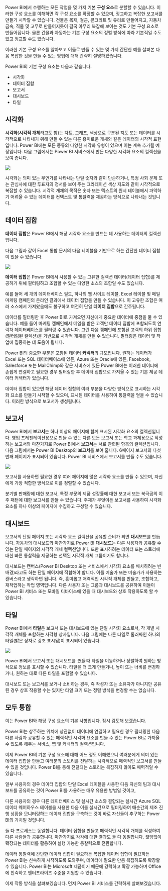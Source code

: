 Power BI에서 수행하는 모든 작업을 몇 가지 기본 **구성 요소**로 분할할 수 있습니다. 이러한 구성 요소를 이해하면 각 구성 요소를 확장할 수 있으며, 정교하고 복잡한 보고서를 만들기 시작할 수 있습니다. 건물은 목재, 철근, 콘크리트 및 유리로 만들어지고, 자동차 금속, 직물 및 고무로 만들어지듯이 결국 아무리 복잡해 보이는 것도 기본 구성 요소로 만들어집니다. 물론 건물과 자동차는 기본 구성 요소의 정렬 방식에 따라 기본적일 수도 있고 정교할 수도 있습니다.

이러한 기본 구성 요소를 알아보고 이들로 만들 수 있는 몇 가지 간단한 예를 살펴본 다음 복잡한 것을 만들 수 있는 방법에 대해 간략히 설명하겠습니다.

Power BI의 기본 구성 요소는 다음과 같습니다.

* 시각화
* 데이터 집합
* 보고서
* 대시보드
* 타일

## <a name="visualizations"></a>시각화
**시각화**(**시각적 개체**라고도 함)는 차트, 그래프, 색상으로 구분된 지도 또는 데이터를 시각적으로 나타내기 위해 만들 수 있는 다른 흥미로운 개체와 같은 데이터의 시각적 표현입니다. Power BI에는 모든 종류의 다양한 시각화 유형이 있으며 이는 계속 추가될 예정입니다. 다음 그림에서는 Power BI 서비스에서 만든 다양한 시각화 요소의 컬렉션을 보여 줍니다.

![](media/0-0b-building-blocks-power-bi/c0a0b_1.png)

시각화는 의미 있는 무언가를 나타내는 단일 숫자와 같이 단순하거나, 특정 사회 문제 또는 관심사에 대한 투표자의 정서를 보여 주는 그라데이션 색상 지도와 같이 시각적으로 복잡할 수 있습니다. 시각적 개체의 목적은 숫자 또는 텍스트의 원시 테이블에서 파악하기 어려울 수 있는 데이터를 컨텍스트 및 통찰력을 제공하는 방식으로 나타내는 것입니다.

## <a name="datasets"></a>데이터 집합
**데이터 집합**은 Power BI에서 해당 시각화 요소를 만드는 데 사용하는 데이터의 컬렉션입니다.

다음 그림과 같이 Excel 통합 문서의 다음 테이블을 기반으로 하는 간단한 데이터 집합이 있을 수 있습니다.

![](media/0-0b-building-blocks-power-bi/c0a0b_2.png)

**데이터 집합**은 Power BI에서 사용할 수 있는 고유한 컬렉션 데이터(데이터 집합)를 제공하기 위해 필터링하고 조합할 수 있는 다양한 소스의 조합일 수도 있습니다.

예를 들어 세 개의 데이터베이스 필드, 하나의 웹 사이트 테이블, Excel 테이블 및 메일 마케팅 캠페인의 온라인 결과에서 데이터 집합을 만들 수 있습니다. 이 고유한 조합은 여러 소스에서 가져왔음에도 불구하고 여전히 단일 **데이터 집합**으로 간주됩니다.

데이터를 필터링한 후 Power BI로 가져오면 자신에게 중요한 데이터에 중점을 둘 수 있습니다. 예를 들어 마케팅 캠페인에서 메일을 받은 고객만 데이터 집합에 포함되도록 연락처 데이터베이스를 필터링 수 있습니다. 그런 다음 캠페인에 포함된 고객의 하위 집합(필터링된 컬렉션)을 기반으로 시각적 개체를 만들 수 있습니다. 필터링은 데이터 및 작업에 집중하는 데 도움이 됩니다.

Power BI의 중요한 부분은 포함된 데이터 **커넥터**의 규모입니다. 원하는 데이터가 Excel 또는 SQL 데이터베이스에 있든, Azure 또는 Oracle에 있든, Facebook, Salesforce 또는 MailChimp와 같은 서비스에 있든 Power BI에는 이러한 데이터에 손쉽게 연결하고 필요한 경우 필터링한 후 데이터 집합으로 가져올 수 있는 기본 제공 데이터 커넥터가 있습니다.

데이터 집합이 있으면 해당 데이터 집합의 여러 부분을 다양한 방식으로 표시하는 시각화 요소를 만들기 시작할 수 있으며, 표시된 데이터를 사용하여 통찰력을 얻을 수 있습니다. 이러한 방식으로 보고서가 생성됩니다.

## <a name="reports"></a>보고서
Power BI에서 **보고서**는 하나 이상의 페이지에 함께 표시된 시각화 요소의 컬렉션입니다. 영업 프레젠테이션용으로 만들 수 있는 다른 모든 보고서 또는 학교 과제용으로 작성하는 보고서와 마찬가지로 Power BI에서 **보고서**는 서로 관련된 항목의 컬렉션입니다. 다음 그림에서는 Power BI Desktop의 **보고서**를 보여 줍니다. 6페이지 보고서의 다섯 번째 페이지가 표시되어 있습니다. Power BI 서비스에서 보고서를 만들 수도 있습니다.

![](media/0-0b-building-blocks-power-bi/c0a0b_3.png)

보고서를 사용하면 필요한 경우 여러 페이지에 많은 시각화 요소를 만들 수 있으며, 자신에게 가장 적합한 방식으로 이를 정렬할 수 있습니다.

분기별 판매량에 대한 보고서, 특정 부문의 제품 성장률에 대한 보고서 또는 북극곰의 이주 패턴에 대한 보고서를 만들 수 있습니다. 주제가 무엇이든 보고서를 사용하여 시각화 요소를 하나 이상의 페이지에 수집하고 구성할 수 있습니다.

## <a name="dashboards"></a>대시보드
보고서의 단일 페이지 또는 시각화 요소 컬렉션을 공유할 준비가 되면 **대시보드**를 만듭니다. 자동차의 대시보드와 마찬가지로 Power BI **대시보드**는 다른 사용자와 공유할 수 있는 단일 페이지의 시각적 개체 컬렉션입니다. 또한 표시하려는 데이터 또는 스토리에 대한 빠른 통찰력을 제공하는 선택된 시각적 개체 그룹이기도 합니다.

대시보드는 캔버스(Power BI Desktop 또는 서비스에서 시각화 요소를 배치하려는 빈 배경)라고도 하는 단일 페이지에 적합해야 합니다. 이를 예술가 또는 미술가가 사용하는 캔버스라고 생각하면 됩니다. 즉, 흥미롭고 매력적인 시각적 개체를 만들고, 조합하고, 재작업하는 작업 영역입니다.
다른 사용자 또는 그룹과 대시보드를 공유하여 이들이 Power BI 서비스 또는 모바일 디바이스에 있을 때 대시보드와 상호 작용하도록 할 수 있습니다.

## <a name="tiles"></a>타일
Power BI에서 **타일**은 보고서 또는 대시보드에 있는 단일 시각화 요소로서, 각 개별 시각적 개체를 포함하는 사각형 상자입니다. 다음 그림에는 다른 타일로 둘러싸인 하나의 타일(밝은 상자로 강조 표시됨)이 표시되어 있습니다.

![](media/0-0b-building-blocks-power-bi/c0a0b_4.png)

Power BI에서 보고서 또는 대시보드를 *만들* 때 타일을 이동하거나 정렬하여 원하는 방식으로 정보를 표시할 수 있습니다. 타일을 더 크게 만들거나, 높이 또는 너비를 변경하거나, 원하는 대로 다른 타일을 포함할 수 있습니다.

대시보드 또는 보고서를 보거나 소비하는 경우, 즉 작성자 또는 소유자가 아니지만 공유된 경우 상호 작용할 수는 있지만 타일 크기 또는 정렬 방식을 변경할 수는 없습니다.

## <a name="all-together-now"></a>모두 통합
이는 Power BI와 해당 구성 요소의 기본 사항입니다. 잠시 검토해 보겠습니다.

Power BI는 상주하는 위치에 상관없이 데이터에 연결하고 필요한 경우 필터링한 다음 다른 사람과 공유할 수 있는 매력적인 시각화 요소를 만들 수 있는 Power BI로 가져올 수 있도록 해주는 서비스, 앱 및 커넥터의 컬렉션입니다.  

이제 Power BI의 기본 구성 요소에 대해 어느 정도 이해했으니 여러분에게 의미 있는 데이터 집합을 만들고 여러분의 스토리를 전달하는 시각적으로 매력적인 보고서를 만들 수 있을 것입니다. Power BI를 통해 전달되는 스토리는 복잡하지 않아도 매력적일 수 있습니다.

일부 사용자의 경우 데이터 집합의 단일 Excel 테이블을 사용한 다음 자신의 팀과 대시보드를 공유하는 것이 Power BI를 사용하는 매우 유용한 방법일 것이고,

다른 사용자의 경우 다른 데이터베이스 및 실시간 소스와 결합되는 실시간 Azure SQL 데이터 웨어하우스 테이블을 사용한 다음 이를 실시간으로 필터링하여 매순간의 제조 진행 상황을 모니터링하는 데이터 집합을 구축하는 것이 바로 자신들이 추구하는 Power BI의 가치일 것입니다.

둘 다 프로세스는 동일합니다. 데이터 집합을 만들고 매력적인 시각적 개체를 작성하여 다른 사람들과 공유합니다. 마찬가지로 각각에 대한 결과도 둘 다 동일합니다. 끊임없이 확장되는 데이터를 활용하여 실행 가능한 통찰력으로 전환합니다.

데이터 통찰력에 간단한 데이터 집합이 필요하든 복잡한 데이터 집합이 필요하든 Power BI는 신속하게 시작하도록 도와주며, 데이터에 필요한 만큼 복잡하도록 확장할 수 있습니다. Power BI는 Microsoft 제품이기 때문에 강력하고 확장 가능하며 Office에 친숙하고 엔터프라이즈 수준을 지원할 수 있습니다.

이제 작동 방식을 살펴보겠습니다. 먼저 Power BI 서비스를 간략하게 살펴보겠습니다.

